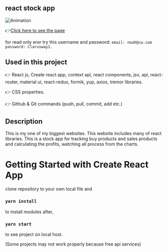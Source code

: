 

## react stock app
![Animation](https://github.com/bbluechip/react-stock-app/blob/master/stock%20app.gif)


👉[Click here to see the page](https://react-stock-app-eight.vercel.app/)

for read only eror try this username and password: `email: noah@cw.com password: Clarusway1.`

## Used in this project
👉 React js, Create react app, context api, react components, jsx, api, react-router, material ui, react-redux, formik, yup, axios, tremor libraries.

👉 CSS properties.

👉 Github & Git commands (push, pull, commit, add etc.)

## Description
This is my one of my biggest websites. This website includes many of react libraries. This is a stock app for tracking buy products and sales products and calculating the profits, watching all process from the charts. 

# Getting Started with Create React App
clone repository to your own local file and

### `yarn install`

to install modules after,

### `yarn start`

to see project on local host. 

(Some projects may not work properly because free api services)
